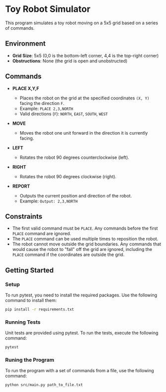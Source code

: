 # Toy Robot Simulator

This program simulates a toy robot moving on a 5x5 grid based on a series of commands.

## Environment

- **Grid Size**: 5x5 (0,0 is the bottom-left corner, 4,4 is the top-right corner)
- **Obstructions**: None (the grid is open and unobstructed)

## Commands

- **PLACE X,Y,F**
  - Places the robot on the grid at the specified coordinates `(X, Y)` facing the direction `F`.
  - Example: `PLACE 2,3,NORTH`
  - Valid directions (`F`): `NORTH`, `EAST`, `SOUTH`, `WEST`
  
- **MOVE**
  - Moves the robot one unit forward in the direction it is currently facing.

- **LEFT**
  - Rotates the robot 90 degrees counterclockwise (left).

- **RIGHT**
  - Rotates the robot 90 degrees clockwise (right).

- **REPORT**
  - Outputs the current position and direction of the robot.
  - Example: `Output: 2,3,NORTH`

## Constraints

- The first valid command must be `PLACE`. Any commands before the first `PLACE` command are ignored.
- The `PLACE` command can be used multiple times to reposition the robot.
- The robot cannot move outside the grid boundaries. Any commands that would cause the robot to "fall" off the grid are ignored, including the `PLACE` command if the coordinates are outside the grid.

## Getting Started

### Setup

To run pytest, you need to install the required packages. Use the following command to install them:

```bash
pip install -r requirements.txt
```

### Running Tests
Unit tests are provided using pytest. To run the tests, execute the following command:
```bash
pytest
```

### Runing the Program

To run the program with a set of commands from a file, use the following command:
```bash
python src/main.py path_to_file.txt
```